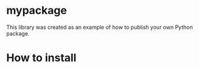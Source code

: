 # mypackage
This library was created as an example of how to publish your own Python package.

# How to install